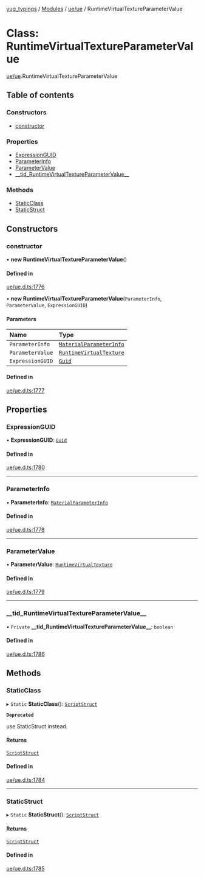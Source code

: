 [yug_typings](../README.md) / [Modules](../modules.md) / [ue/ue](../modules/ue_ue.md) / RuntimeVirtualTextureParameterValue

# Class: RuntimeVirtualTextureParameterValue

[ue/ue](../modules/ue_ue.md).RuntimeVirtualTextureParameterValue

## Table of contents

### Constructors

- [constructor](ue_ue.RuntimeVirtualTextureParameterValue.md#constructor)

### Properties

- [ExpressionGUID](ue_ue.RuntimeVirtualTextureParameterValue.md#expressionguid)
- [ParameterInfo](ue_ue.RuntimeVirtualTextureParameterValue.md#parameterinfo)
- [ParameterValue](ue_ue.RuntimeVirtualTextureParameterValue.md#parametervalue)
- [\_\_tid\_RuntimeVirtualTextureParameterValue\_\_](ue_ue.RuntimeVirtualTextureParameterValue.md#__tid_runtimevirtualtextureparametervalue__)

### Methods

- [StaticClass](ue_ue.RuntimeVirtualTextureParameterValue.md#staticclass)
- [StaticStruct](ue_ue.RuntimeVirtualTextureParameterValue.md#staticstruct)

## Constructors

### constructor

• **new RuntimeVirtualTextureParameterValue**()

#### Defined in

[ue/ue.d.ts:1776](https://github.com/YugMetaverse/yug_typings/blob/25cad34/ue/ue.d.ts#L1776)

• **new RuntimeVirtualTextureParameterValue**(`ParameterInfo`, `ParameterValue`, `ExpressionGUID`)

#### Parameters

| Name | Type |
| :------ | :------ |
| `ParameterInfo` | [`MaterialParameterInfo`](ue_ue.MaterialParameterInfo.md) |
| `ParameterValue` | [`RuntimeVirtualTexture`](ue_ue.RuntimeVirtualTexture.md) |
| `ExpressionGUID` | [`Guid`](ue_ue_s.Guid.md) |

#### Defined in

[ue/ue.d.ts:1777](https://github.com/YugMetaverse/yug_typings/blob/25cad34/ue/ue.d.ts#L1777)

## Properties

### ExpressionGUID

• **ExpressionGUID**: [`Guid`](ue_ue_s.Guid.md)

#### Defined in

[ue/ue.d.ts:1780](https://github.com/YugMetaverse/yug_typings/blob/25cad34/ue/ue.d.ts#L1780)

___

### ParameterInfo

• **ParameterInfo**: [`MaterialParameterInfo`](ue_ue.MaterialParameterInfo.md)

#### Defined in

[ue/ue.d.ts:1778](https://github.com/YugMetaverse/yug_typings/blob/25cad34/ue/ue.d.ts#L1778)

___

### ParameterValue

• **ParameterValue**: [`RuntimeVirtualTexture`](ue_ue.RuntimeVirtualTexture.md)

#### Defined in

[ue/ue.d.ts:1779](https://github.com/YugMetaverse/yug_typings/blob/25cad34/ue/ue.d.ts#L1779)

___

### \_\_tid\_RuntimeVirtualTextureParameterValue\_\_

• `Private` **\_\_tid\_RuntimeVirtualTextureParameterValue\_\_**: `boolean`

#### Defined in

[ue/ue.d.ts:1786](https://github.com/YugMetaverse/yug_typings/blob/25cad34/ue/ue.d.ts#L1786)

## Methods

### StaticClass

▸ `Static` **StaticClass**(): [`ScriptStruct`](ue_ue.ScriptStruct.md)

**`Deprecated`**

use StaticStruct instead.

#### Returns

[`ScriptStruct`](ue_ue.ScriptStruct.md)

#### Defined in

[ue/ue.d.ts:1784](https://github.com/YugMetaverse/yug_typings/blob/25cad34/ue/ue.d.ts#L1784)

___

### StaticStruct

▸ `Static` **StaticStruct**(): [`ScriptStruct`](ue_ue.ScriptStruct.md)

#### Returns

[`ScriptStruct`](ue_ue.ScriptStruct.md)

#### Defined in

[ue/ue.d.ts:1785](https://github.com/YugMetaverse/yug_typings/blob/25cad34/ue/ue.d.ts#L1785)
